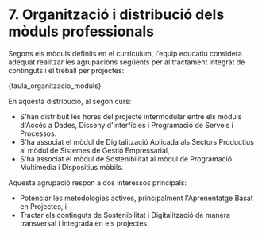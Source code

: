

# 7. Organització i distribució dels mòduls professionals

Segons els mòduls definits en el currículum, l'equip educatiu considera adequat realitzar les agrupacions següents per al tractament integrat de continguts i el treball per projectes:

{taula_organitzacio_moduls}


En aquesta distribució, al segon curs:

* S'han distribuit les hores del projecte intermodular entre els mòduls d'Accés a Dades, Disseny d'interfícies i Programació de Serveis i Processos.
* S'ha associat el mòdul de Digitalització Aplicada als Sectors Productius al mòdul de Sistemes de Gestió Empressarial,
* S'ha associat el mòdul de Sostenibilitat al mòdul de Programació Multimèdia i Dispositius mòbils.

Aquesta agrupació respon a dos interessos principals:

* Potenciar les metodologies actives, principalment l'Aprenentatge Basat en Projectes, i
* Tractar els continguts de Sostenibilitat i Digitalització de manera transversal i integrada en els projectes.

<!-- Com ja sabem, els estudis de cicles formatius s'estructuren originalment en mòduls i estos  estan  definits  per  a  cada  títol  en  els  seus  decrets  corresponents.  L'actual desenrotllament  normatiu  del  Sistema  de  Formació  Professional,  en  el  seu  esforç  per impulsar propostes pedagògiques integradores i actives, permet als centres en l'ús de la seua autonomia modificar esta organització. 

RD 659/23. Article 11. Característiques del mòdul professional 

 1. El mòdul professional pot mantindre's o no com a tal en  l'organització de la programació dels processos d'ensenyança-aprenentatge en els centres del Sistema de Formació Professional, en funció de l'organització i metodologia a utilitzar, determinada per les administracions o pel mateix centre, respectant sempre el currículum i tots els seus resultats d'aprenentatge. 

Per això, el PCCF haurà d'especificar la manera com s'impartiran els mòduls. Això  implica  fonamentalment  la  possibilitat  de  realitzar  programacions  intermodulars  en  el cicle, però també qualsevol altre canvi en la distribució d'estos que el centre puga escometre. Això, evidentment, subjecte al compliment de qualsevol disposició d'organització i funcionament que puga afectar el centre.
-->
